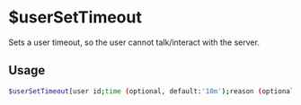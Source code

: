 # $userSetTimeout

Sets a user timeout, so the user cannot talk/interact with the server.

## Usage

```bash
$userSetTimeout[user id;time (optional, default:'10m');reason (optional)]
```

